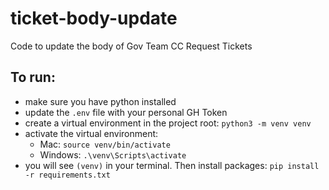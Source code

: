 # ticket-body-update
Code to update the body of Gov Team CC Request Tickets

## To run:
* make sure you have python installed
* update the `.env` file with your personal GH Token
* create a virtual environment in the project root: `python3 -m venv venv`
* activate the virtual environment:
  * Mac: `source venv/bin/activate`
  * Windows: `.\venv\Scripts\activate`
* you will see `(venv)` in your terminal. Then install packages: `pip install -r requirements.txt`
